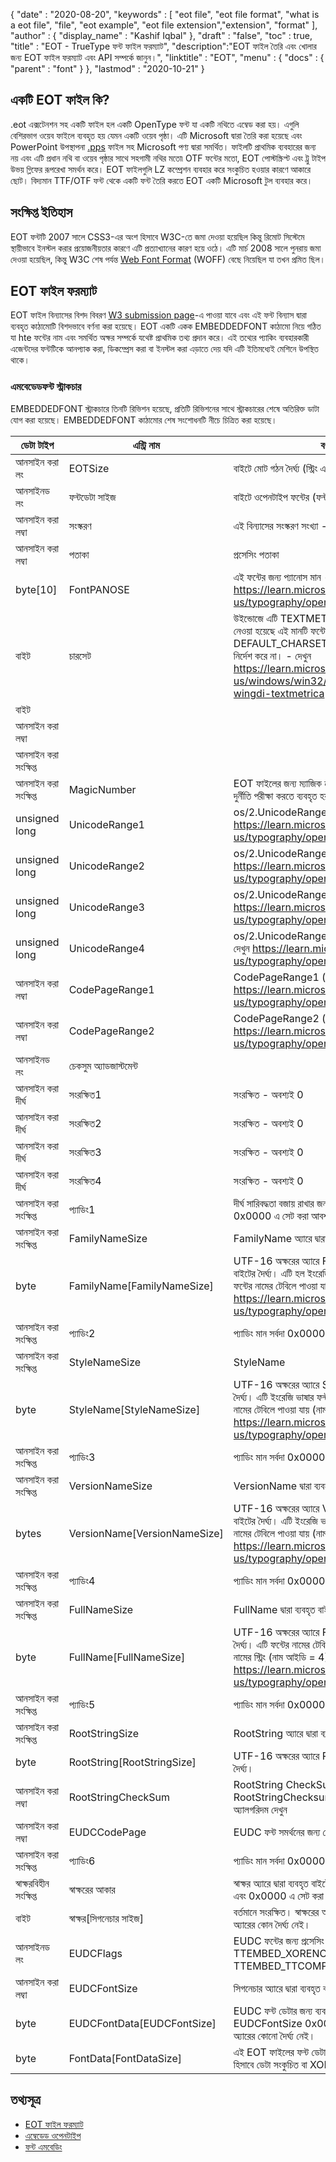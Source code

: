 {
  "date" : "2020-08-20",
  "keywords" : [ "eot file", "eot file format", "what is a eot file", "file", "eot example", "eot file extension","extension", "format" ],
  "author" : {
    "display_name" : "Kashif Iqbal"
},
  "draft" : "false",
  "toc" : true,
  "title" : "EOT - TrueType ফন্ট ফাইল ফরম্যাট",
  "description":"EOT ফাইল তৈরি এবং খোলার জন্য EOT ফাইল ফরম্যাট এবং API সম্পর্কে জানুন।",
  "linktitle" : "EOT",
  "menu" : {
    "docs" : {
      "parent" : "font"
}
},
  "lastmod" : "2020-10-21"
}

## একটি EOT ফাইল কি?

.eot এক্সটেনশন সহ একটি ফাইল হল একটি OpenType ফন্ট যা একটি নথিতে এম্বেড করা হয়। এগুলি বেশিরভাগ ওয়েব ফাইলে ব্যবহৃত হয় যেমন একটি ওয়েব পৃষ্ঠা। এটি Microsoft দ্বারা তৈরি করা হয়েছে এবং PowerPoint উপস্থাপনা [.pps](/presentation/pps/) ফাইল সহ Microsoft পণ্য দ্বারা সমর্থিত। ফাইলটি প্রাথমিক ব্যবহারের জন্য নয় এবং এটি প্রধান নথি বা ওয়েব পৃষ্ঠার সাথে সহগামী নথির মতো৷ OTF ফন্টের মতো, EOT পোস্টস্ক্রিপ্ট এবং ট্রু টাইপ উভয় গ্লিফের রূপরেখা সমর্থন করে। EOT ফাইলগুলি LZ কম্প্রেশন ব্যবহার করে সংকুচিত হওয়ার কারণে আকারে ছোট। বিদ্যমান TTF/OTF ফন্ট থেকে একটি ফন্ট তৈরি করতে EOT একটি Microsoft টুল ব্যবহার করে।

## সংক্ষিপ্ত ইতিহাস

EOT ফন্টটি 2007 সালে CSS3-এর অংশ হিসাবে W3C-তে জমা দেওয়া হয়েছিল কিন্তু রিমোট সিস্টেমে স্থায়ীভাবে ইনস্টল করার প্রয়োজনীয়তার কারণে এটি প্রত্যাখ্যানের কারণ হয়ে ওঠে। এটি মার্চ 2008 সালে পুনরায় জমা দেওয়া হয়েছিল, কিন্তু W3C শেষ পর্যন্ত [Web Font Format](/font/woff/) (WOFF) বেছে নিয়েছিল যা তখন প্রমিত ছিল।

## EOT ফাইল ফরম্যাট

EOT ফাইল বিন্যাসের বিশদ বিবরণ [W3 submission page](https://www.w3.org/Submission/EOT/#FileFormat)-এ পাওয়া যাবে এবং এই ফন্ট বিন্যাস দ্বারা ব্যবহৃত কাঠামোটি বিশদভাবে বর্ণনা করা হয়েছে। EOT একটি একক EMBEDDEDFONT কাঠামো নিয়ে গঠিত যা hte ফন্টের নাম এবং সমর্থিত অক্ষর সম্পর্কে যথেষ্ট প্রাথমিক তথ্য প্রদান করে। এই তথ্যের প্যাকিং ব্যবহারকারী এজেন্টদের ফন্টটিকে আনপ্যাক করা, ডিকম্প্রেস করা বা ইনস্টল করা এড়াতে দেয় যদি এটি ইতিমধ্যেই মেশিনে উপস্থিত থাকে।

### এমবেডেডফন্ট স্ট্রাকচার
EMBEDDEDFONT স্ট্রাকচারে তিনটি রিভিশন হয়েছে, প্রতিটি রিভিশনের সাথে স্ট্রাকচারের শেষে অতিরিক্ত ডাটা যোগ করা হয়েছে। EMBEDDEDFONT কাঠামোর শেষ সংশোধনটি নীচে চিত্রিত করা হয়েছে।

|ডেটা টাইপ | এন্ট্রি নাম | বর্ণনা |
---|---|---|
|আনসাইন করা লং|EOTSize|বাইটে মোট গঠন দৈর্ঘ্য (স্ট্রিং এবং ফন্ট ডেটা সহ)|
|আনসাইনড লং|ফন্টডেটা সাইজ|বাইটে ওপেনটাইপ ফন্টের (ফন্টডেটা) দৈর্ঘ্য|
|আনসাইন করা লম্বা|সংস্করণ|এই বিন্যাসের সংস্করণ সংখ্যা - 0x00020002|
|আনসাইন করা লম্বা|পতাকা|প্রসেসিং পতাকা|
|byte[10]|FontPANOSE|এই ফন্টের জন্য প্যানোস মান - দেখুন https://learn.microsoft.com/en-us/typography/opentype/spec/os2#pan|
|বাইট|চারসেট|উইন্ডোজে এটি TEXTMETRIC.tmCharSet থেকে নেওয়া হয়েছে এই মানটি ফন্টের অক্ষর সেট নির্দিষ্ট করে। DEFAULT_CHARSET (0x01) কোনো পছন্দ নির্দেশ করে না। - দেখুন https://learn.microsoft.com/en-us/windows/win32/api/wingdi/ns-wingdi-textmetrica|
|বাইট
|আনসাইন করা লম্বা
|আনসাইন করা সংক্ষিপ্ত
|আনসাইন করা সংক্ষিপ্ত|MagicNumber|EOT ফাইলের জন্য ম্যাজিক নম্বর - 0x504C৷ ডেটা দুর্নীতি পরীক্ষা করতে ব্যবহৃত হয়
|unsigned long|UnicodeRange1|os/2.UnicodeRange1 (বিট 0-31) - দেখুন https://learn.microsoft.com/en-us/typography/opentype/spec/os2#ur|
|unsigned long|UnicodeRange2|os/2.UnicodeRange2 (বিট 32-63) - দেখুন https://learn.microsoft.com/en-us/typography/opentype/spec/os2#ur|
|unsigned long|UnicodeRange3|os/2.UnicodeRange3 (বিট 64-95) - দেখুন https://learn.microsoft.com/en-us/typography/opentype/spec/os2#ur|
|unsigned long|UnicodeRange4|os/2.UnicodeRange4 (বিট 96-127) - দেখুন https://learn.microsoft.com/en-us/typography/opentype/spec/os2#ur|
|আনসাইন করা লম্বা|CodePageRange1|CodePageRange1 (বিট 0-31) - দেখুন https://learn.microsoft.com/en-us/typography/opentype/spec/os2#cpr|
|আনসাইন করা লম্বা|CodePageRange2|CodePageRange2 (বিট 32-63) - দেখুন https://learn.microsoft.com/en-us/typography/opentype/spec/os2#cpr|
|আনসাইনড লং|চেকসুম অ্যাডজাস্টমেন্ট
|আনসাইন করা দীর্ঘ|সংরক্ষিত1|সংরক্ষিত - অবশ্যই 0| হতে হবে৷
|আনসাইন করা দীর্ঘ|সংরক্ষিত2|সংরক্ষিত - অবশ্যই 0| হতে হবে৷
|আনসাইন করা দীর্ঘ|সংরক্ষিত3|সংরক্ষিত - অবশ্যই 0| হতে হবে৷
|আনসাইন করা দীর্ঘ|সংরক্ষিত4|সংরক্ষিত - অবশ্যই 0| হতে হবে৷
|আনসাইন করা সংক্ষিপ্ত|প্যাডিং1|দীর্ঘ সারিবদ্ধতা বজায় রাখার জন্য প্যাডিং। প্যাডিং মান সর্বদা 0x0000 এ সেট করা আবশ্যক।|
|আনসাইন করা সংক্ষিপ্ত|FamilyNameSize|FamilyName অ্যারে দ্বারা ব্যবহৃত বাইটের সংখ্যা|
|byte|FamilyName[FamilyNameSize]|UTF-16 অক্ষরের অ্যারে FamilyNameSize বাইটের দৈর্ঘ্য। এটি হল ইংরেজি ভাষার ফন্ট ফ্যামিলি স্ট্রিং ফন্টের নামের টেবিলে পাওয়া যায় (নাম আইডি = 1) - দেখুন https://learn.microsoft.com/en-us/typography/opentype/spec/name|
|আনসাইন করা সংক্ষিপ্ত|প্যাডিং2|প্যাডিং মান সর্বদা 0x0000 এ সেট করতে হবে
|আনসাইন করা সংক্ষিপ্ত|StyleNameSize|StyleName| দ্বারা ব্যবহৃত বাইটের সংখ্যা|
|byte|StyleName[StyleNameSize]|UTF-16 অক্ষরের অ্যারে StyleNameSize বাইটের দৈর্ঘ্য। এটি ইংরেজি ভাষার ফন্ট সাবফ্যামিলি স্ট্রিংটি ফন্টের নামের টেবিলে পাওয়া যায় (নাম আইডি = 2) - দেখুন https://learn.microsoft.com/en-us/typography/opentype/spec/name|
|আনসাইন করা সংক্ষিপ্ত|প্যাডিং3|প্যাডিং মান সর্বদা 0x0000 এ সেট করতে হবে
|আনসাইন করা সংক্ষিপ্ত|VersionNameSize|VersionName দ্বারা ব্যবহৃত বাইটের সংখ্যা|
|bytes|VersionName[VersionNameSize]|UTF-16 অক্ষরের অ্যারে VersionNameSize বাইটের দৈর্ঘ্য। এটি ইংরেজি ভাষার সংস্করণ স্ট্রিং যা ফন্টের নামের টেবিলে পাওয়া যায় (নাম আইডি = 5) - দেখুন https://learn.microsoft.com/en-us/typography/opentype/spec/name|
|আনসাইন করা সংক্ষিপ্ত|প্যাডিং4|প্যাডিং মান সর্বদা 0x0000 এ সেট করতে হবে
|আনসাইন করা সংক্ষিপ্ত|FullNameSize|FullName দ্বারা ব্যবহৃত বাইটের সংখ্যা|
|byte|FullName[FullNameSize]|UTF-16 অক্ষরের অ্যারে FullNameSize বাইটের দৈর্ঘ্য। এটি ফন্টের নামের টেবিলে পাওয়া ইংরেজি ভাষার পুরো নামের স্ট্রিং (নাম আইডি = 4) - দেখুন https://learn.microsoft.com/en-us/typography/opentype/spec/name|
|আনসাইন করা সংক্ষিপ্ত|প্যাডিং5|প্যাডিং মান সর্বদা 0x0000 এ সেট করা আবশ্যক।|
|আনসাইন করা সংক্ষিপ্ত|RootStringSize|RootString অ্যারে দ্বারা ব্যবহৃত বাইটের সংখ্যা|
|byte|RootString[RootStringSize]|UTF-16 অক্ষরের অ্যারে RootStringSize বাইটের দৈর্ঘ্য।|
|আনসাইন করা লম্বা|RootStringCheckSum|RootString CheckSum মান। নীচে RootStringChecksum প্রক্রিয়া করার জন্য অ্যালগরিদম দেখুন
|আনসাইন করা লম্বা|EUDCCodePage|EUDC ফন্ট সমর্থনের জন্য কোডপৃষ্ঠা মান প্রয়োজন৷|
|আনসাইন করা সংক্ষিপ্ত|প্যাডিং6|প্যাডিং মান সর্বদা 0x0000 এ সেট করতে হবে
| স্বাক্ষরবিহীন সংক্ষিপ্ত| স্বাক্ষরের আকার| স্বাক্ষর অ্যারে দ্বারা ব্যবহৃত বাইটের সংখ্যা৷ বর্তমানে সংরক্ষিত এবং 0x0000 এ সেট করা উচিত।|
|বাইট|স্বাক্ষর[সিগনেচার সাইজ]|বর্তমানে সংরক্ষিত। স্বাক্ষরের আকার 0x0000 হলে এই অ্যারের কোন দৈর্ঘ্য নেই।|
|আনসাইনড লং|EUDCFlags|EUDC ফন্টের জন্য প্রসেসিং পতাকা। সাধারণ মান TTEMBED_XORENCRYPTDATA এবং TTEMBED_TTCOMPRESSED হতে পারে৷|
|আনসাইন করা লম্বা|EUDCFontSize|সিগনেচার অ্যারে দ্বারা ব্যবহৃত বাইটের সংখ্যা৷|
|byte|EUDCFontData[EUDCFontSize]|EUDC ফন্ট ডেটার জন্য ব্যবহৃত বাইটের সংখ্যা। যদি EUDCFontSize 0x00000000 হয় তাহলে এই অ্যারের কোনো দৈর্ঘ্য নেই।|
|byte|FontData[FontDataSize]|এই EOT ফাইলের ফন্ট ডেটা। প্রসেসিং ফ্ল্যাগ দ্বারা নির্দেশিত হিসাবে ডেটা সংকুচিত বা XOR এনক্রিপ্ট করা হতে পারে।|

## তথ্যসূত্র

 * [EOT ফাইল ফরম্যাট](https://www.w3.org/Submission/EOT/)
 * [এম্বেডেড ওপেনটাইপ](https://en.wikipedia.org/wiki/Embedded_OpenType)
 * [ফন্ট এমবেডিং](https://en.wikipedia.org/wiki/Font_embedding)

